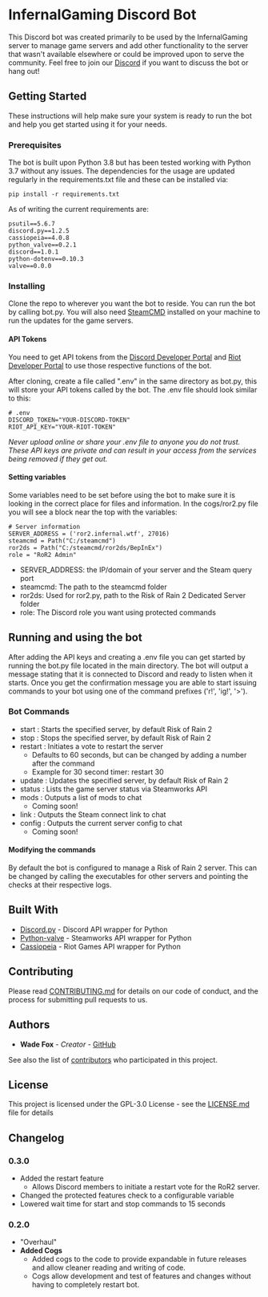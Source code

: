 # InfernalGaming Discord Bot

This Discord bot was created primarily to be used by the InfernalGaming server to manage game servers and add other functionality to the server that wasn't available elsewhere or could be improved upon to serve the community. Feel free to join our [Discord](https://discord.gg/YewZwpc) if you want to discuss the bot or hang out!

## Getting Started

These instructions will help make sure your system is ready to run the bot and help you get started using it for your needs.

### Prerequisites

The bot is built upon Python 3.8 but has been tested working with Python 3.7 without any issues. The dependencies for the usage are updated regularly in the requirements.txt file and these can be installed via:

```
pip install -r requirements.txt
```

As of writing the current requirements are:

```
psutil==5.6.7
discord.py==1.2.5
cassiopeia==4.0.8
python_valve==0.2.1
discord==1.0.1
python-dotenv==0.10.3
valve==0.0.0
```

### Installing

Clone the repo to wherever you want the bot to reside. You can run the bot by calling bot.py. You will also need [SteamCMD](https://developer.valvesoftware.com/wiki/SteamCMD) installed on your machine to run the updates for the game servers.

#### API Tokens
You need to get API tokens from the [Discord Developer Portal](https://discordapp.com/developers/docs/intro) and [Riot Developer Portal](https://developer.riotgames.com/) to use those respective functions of the bot.

After cloning, create a file called ".env" in the same directory as bot.py, this will store your API tokens called by the bot. The .env file should look similar to this:

```
# .env
DISCORD_TOKEN="YOUR-DISCORD-TOKEN"
RIOT_API_KEY="YOUR-RIOT-TOKEN"
```

*Never upload online or share your .env file to anyone you do not trust. These API keys are private and can result in your access from the services being removed if they get out.*

#### Setting variables
Some variables need to be set before using the bot to make sure it is looking in the correct place for files and information. In the cogs/ror2.py file you will see a block near the top with the variables:

```
# Server information
SERVER_ADDRESS = ('ror2.infernal.wtf', 27016)
steamcmd = Path("C:/steamcmd")
ror2ds = Path("C:/steamcmd/ror2ds/BepInEx")
role = "RoR2 Admin"
```

* SERVER_ADDRESS: the IP/domain of your server and the Steam query port
* steamcmd: The path to the steamcmd folder
* ror2ds: Used for ror2.py, path to the Risk of Rain 2 Dedicated Server folder
* role: The Discord role you want using protected commands

## Running and using the bot

After adding the API keys and creating a .env file you can get started by running the bot.py file located in the main directory. The bot will output a message stating that it is connected to Discord and ready to listen when it starts. Once you get the confirmation message you are able to start issuing commands to your bot using one of the command prefixes ('r!', 'ig!', '>').

### Bot Commands

* start : Starts the specified server, by default Risk of Rain 2
* stop : Stops the specified server, by default Risk of Rain 2
* restart : Initiates a vote to restart the server
  * Defaults to 60 seconds, but can be changed by adding a number after the command
  * Example for 30 second timer: restart 30
* update : Updates the specified server, by default Risk of Rain 2
* status : Lists the game server status via Steamworks API
* mods : Outputs a list of mods to chat
  * Coming soon!
* link : Outputs the Steam connect link to chat
* config : Outputs the current server config to chat
  * Coming soon!

#### Modifying the commands

By default the bot is configured to manage a Risk of Rain 2 server. This can be changed by calling the executables for other servers and pointing the checks at their respective logs.

## Built With

* [Discord.py](https://github.com/Rapptz/discord.py) - Discord API wrapper for Python
* [Python-valve](https://github.com/serverstf/python-valve) - Steamworks API wrapper for Python
* [Cassiopeia](https://github.com/meraki-analytics/cassiopeia) - Riot Games API wrapper for Python

## Contributing

Please read [CONTRIBUTING.md](https://github.com/InfernalPlacebo/ig-bot) for details on our code of conduct, and the process for submitting pull requests to us.

## Authors

* **Wade Fox** - *Creator* - [GitHub](https://github.com/InfernalPlacebo)

See also the list of [contributors](https://github.com/InfernalPlacebo/ig-bot/graphs/contributors) who participated in this project.

## License

This project is licensed under the GPL-3.0 License - see the [LICENSE.md](LICENSE.md) file for details

## Changelog

### 0.3.0
* Added the restart feature
  * Allows Discord members to initiate a restart vote for the RoR2 server.
* Changed the protected features check to a configurable variable
* Lowered wait time for start and stop commands to 15 seconds

### 0.2.0
* "Overhaul"
* **Added Cogs**
  * Added cogs to the code to provide expandable in future releases and allow cleaner reading and writing of code.
  * Cogs allow development and test of features and changes without having to completely restart bot.
